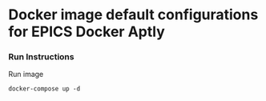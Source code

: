 Docker image default configurations for EPICS Docker Aptly
================================

### Run Instructions

Run image

    docker-compose up -d
